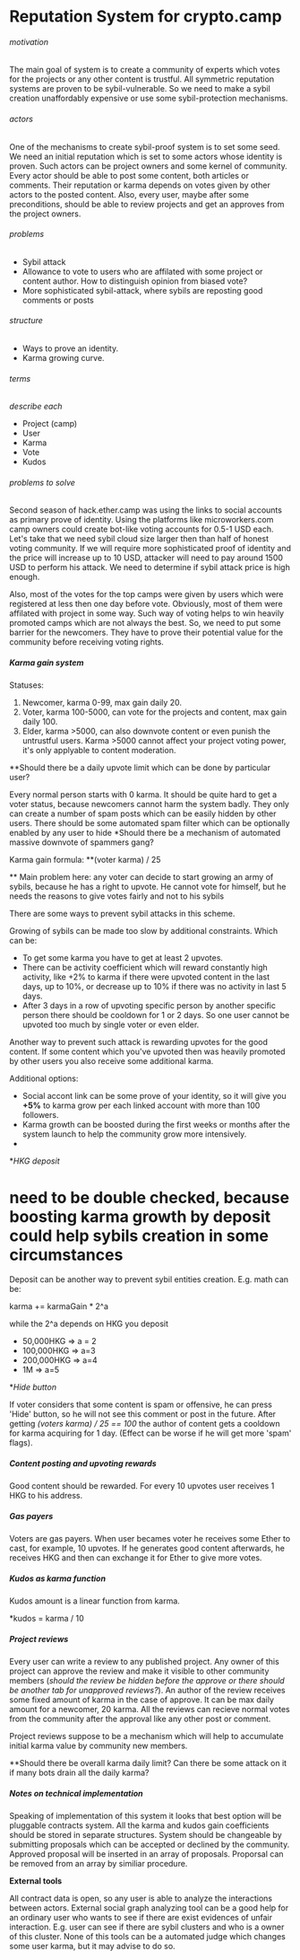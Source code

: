 
# Reputation System for crypto.camp 

###### motivation 
The main goal of system is to create a community of experts which votes for the projects or any other content is trustful. All symmetric reputation systems are proven to be sybil-vulnerable. So we need to make a sybil creation unaffordably expensive or use some sybil-protection mechanisms.

###### actors 
One of the mechanisms to create sybil-proof system is to set some seed. We need an initial reputation which is set to some actors whose identity is proven.
Such actors can be project owners and some kernel of community.
Every actor should be able to post some content, both articles or comments. Their reputation or karma depends on votes given by other actors to the posted content.
Also, every user, maybe after some preconditions, should be able to review projects and get an approves from the project owners.

###### problems 
   -	Sybil attack
   -	Allowance to vote to users who are affilated with some project or content author. How to distinguish opinion from biased vote?
   -	More sophisticated sybil-attack, where sybils are reposting good comments or posts
   
###### structure
- Ways to prove an identity.
- Karma growing curve.


###### terms 
*describe each*

- Project (camp)
- User
- Karma
- Vote
- Kudos

###### problems to solve

Second season of hack.ether.camp was using the links to social accounts as primary prove of identity. Using the platforms like microworkers.com camp owners could create bot-like voting accounts for 0.5-1 USD each. Let's take that we need sybil cloud size larger then than half of honest voting community.
If we will require more sophisticated proof of identity and the price will increase up to 10 USD, attacker will need to pay around 1500 USD to perform his attack.
We need to determine if sybil attack price is high enough.

Also, most of the votes for the top camps were given by users which were registered at less then one day before vote. Obviously, most of them were affilated with project in some way. Such way of voting helps to win heavily promoted camps which are not always the best. So, we need to put some barrier for the newcomers. They have to prove their potential value for the community before receiving voting rights.

##### Karma gain system

Statuses:
1. Newcomer, karma 0-99, max gain daily 20.
2. Voter, karma 100-5000, can vote for the projects and content, max gain daily 100.
3. Elder, karma >5000, can also downvote content or even punish the untrustful users. Karma >5000 cannot affect your project voting power, it's only applyable to content moderation.

**Should there be a daily upvote limit which can be done by particular user?

Every normal person starts with 0 karma. It should be quite hard to get a voter status, because newcomers cannot harm the system badly. They only can create a number of spam posts which can be easily hidden by other users. 
There should be some automated spam filter which can be optionally enabled by any user to hide
*Should there be a mechanism of automated massive downvote of spammers gang?

Karma gain formula: **(voter karma) / 25

** Main problem here: any voter can decide to start growing an army of sybils, because he has a right to upvote. He cannot vote for himself, but he needs the reasons to give votes fairly and not to his sybils

There are some ways to prevent sybil attacks in this scheme. 

Growing of sybils can be made too slow by additional constraints. Which can be:
- To get some karma you have to get at least 2 upvotes. 
- There can be activity coefficient which will reward constantly high activity, like +2% to karma if there were upvoted content in the last days, up to 10%, or decrease up to 10% if there was no activity in last 5 days.
- After 3 days in a row of upvoting specific person by another specific person there should be cooldown for 1 or 2 days. So one user cannot be upvoted too much by single voter or even elder. 

Another way to prevent such attack is rewarding upvotes for the good content. If some content which you've upvoted then was heavily promoted by other users you also receive some additional karma.


Additional options: 
- Social accont link can be some prove of your identity, so it will give you **+5%** to karma grow per each linked account with more than 100 followers.
- Karma growth can be boosted during the first weeks or months after the system launch to help the community grow more intensively.
- 

**HKG deposit*

# need to be double checked, because boosting karma growth by deposit could help sybils creation in some circumstances

Deposit can be another way to prevent sybil entities creation.
E.g. math can be:

karma +=   karmaGain * 2^a

while the 2^a depends on HKG you deposit

- 50,000HKG => a = 2
- 100,000HKG => a=3
- 200,000HKG => a=4
- 1M  => a=5

**Hide button*

If voter considers that some content is spam or offensive, he can press 'Hide' button, so he will not see this comment or post in the future. After getting *(voters karma) / 25 == 100* the author of content gets a cooldown for karma acquiring for 1 day. (Effect can be worse if he will get more 'spam' flags).

##### Content posting and upvoting rewards

Good content should be rewarded. For every 10 upvotes user receives 1 HKG to his address.

##### Gas payers

Voters are gas payers. When user becames voter he receives some Ether to cast, for example, 10 upvotes. If he generates good content afterwards, he receives HKG and then can exchange it for Ether to give more votes.

##### Kudos as karma function

Kudos amount is a linear function from karma.

*kudos = karma / 10

##### Project reviews
Every user can write a review to any published project. Any owner of this project can approve the review and make it visible to other community members (*should the review be hidden before the approve or there should be another tab for unapproved reviews?*). An author of the review receives some fixed amount of karma in the case of approve. It can be max daily amount for a newcomer, 20 karma.
All the reviews can recieve normal votes from the community after the approval like any other post or comment.

Project reviews suppose to be a mechanism which will help to accumulate initial karma value by community new members. 

**Should there be overall karma daily limit? Can there be some attack on it if many bots drain all the daily karma?






##### Notes on technical implementation
Speaking of implementation of this system it looks that best option will be pluggable contracts system. All the karma and kudos gain coefficients should be stored in separate structures. System should be changeable by submitting proposals which can be accepted or declined by the community. Approved proposal will be inserted in an array of proposals. Proporsal can be removed from an array by similiar procedure.

**External tools**

All contract data is open, so any user is able to analyze the interactions between actors. External social graph analyzing tool can be a good help for an ordinary user who wants to see if there are exist evidences of unfair interaction. E.g. user can see if there are sybil clusters and who is a owner of this cluster. None of this tools can be a automated judge which changes some user karma, but it may advise to do so. 
